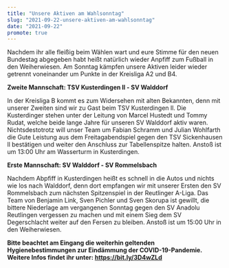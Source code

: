 ```yaml
---
title: "Unsere Aktiven am Wahlsonntag"
slug: "2021-09-22-unsere-aktiven-am-wahlsonntag"
date: "2021-09-22"
promote: true
---
```

Nachdem ihr alle fleißig beim Wählen wart und eure Stimme für den neuen Bundestag abgegeben habt heißt natürlich wieder Anpfiff zum Fußball in den Weiherwiesen. Am Sonntag kämpfen unsere Aktiven leider wieder getrennt voneinander um Punkte in der Kreisliga A2 und B4.


**Zweite Mannschaft: TSV Kusterdingen ll - SV Walddorf**


In der Kreisliga B kommt es zum Widersehen mit alten Bekannten, denn mit unserer Zweiten sind wir zu Gast beim TSV Kusterdingen ll. Die Kusterdinger stehen unter der Leitung von Marcel Hustedt und Tommy Rudat, welche beide lange Jahre für unseren SV Walddorf aktiv waren. Nichtsdestotrotz will unser Team um Fabian Schramm und Julian Wohlfarth die Gute Leistung aus dem Freitagabendspiel gegen den TSV Sickenhausen ll bestätigen und weiter den Anschluss zur Tabellenspitze halten. Anstoß ist um 13:00 Uhr am Wasserturm in Kusterdingen.


 


**Erste Mannschaft: SV Walddorf - SV Rommelsbach**


Nachdem Abpfiff in Kusterdingen heißt es schnell in die Autos und nichts wie los nach Walddorf, denn dort empfangen wir mit unserer Ersten den SV Rommelsbach zum nächsten Spitzenspiel in der Reutlinger A-Liga. Das Team von Benjamin Link, Sven Pichler und Sven Skorupa ist gewillt, die bittere Niederlage am vergangenen Sonntag gegen den SV Anadolu Reutlingen vergessen zu machen und mit einem Sieg dem SV Degerschlacht weiter auf den Fersen zu bleiben. Anstoß ist um 15:00 Uhr in den Weiherwiesen.


 


**Bitte beachtet am Eingang die weiterhin geltenden Hygienebestimmungen zur Eindämmung der COVID-19-Pandemie. Weitere Infos findet ihr unter: <a href="https://bit.ly/3D4wZLd">https://bit.ly/3D4wZLd</a>**
